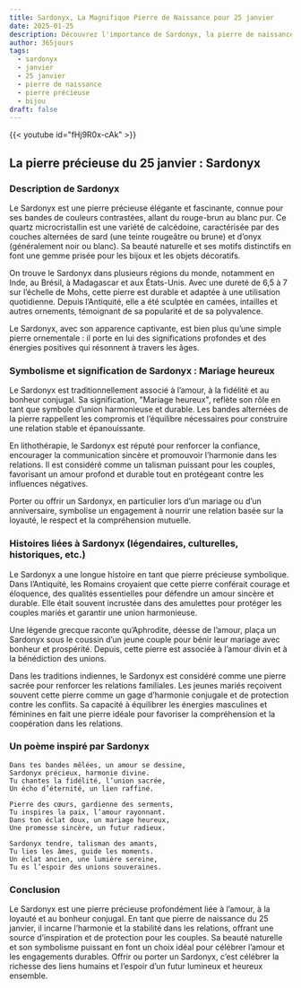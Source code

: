```yaml
---
title: Sardonyx, La Magnifique Pierre de Naissance pour 25 janvier
date: 2025-01-25
description: Découvrez l'importance de Sardonyx, la pierre de naissance du 25 janvier qui symbolise Mariage heureux. Laissez sa beauté et sa signification illuminer votre journée.
author: 365jours
tags:
  - sardonyx
  - janvier
  - 25 janvier
  - pierre de naissance
  - pierre précieuse
  - bijou
draft: false
---
```


{{< youtube id="fHj9R0x-cAk" >}}

## La pierre précieuse du 25 janvier : Sardonyx

### Description de Sardonyx

Le Sardonyx est une pierre précieuse élégante et fascinante, connue pour ses bandes de couleurs contrastées, allant du rouge-brun au blanc pur. Ce quartz microcristallin est une variété de calcédoine, caractérisée par des couches alternées de sard (une teinte rougeâtre ou brune) et d’onyx (généralement noir ou blanc). Sa beauté naturelle et ses motifs distinctifs en font une gemme prisée pour les bijoux et les objets décoratifs.

On trouve le Sardonyx dans plusieurs régions du monde, notamment en Inde, au Brésil, à Madagascar et aux États-Unis. Avec une dureté de 6,5 à 7 sur l’échelle de Mohs, cette pierre est durable et adaptée à une utilisation quotidienne. Depuis l’Antiquité, elle a été sculptée en camées, intailles et autres ornements, témoignant de sa popularité et de sa polyvalence.

Le Sardonyx, avec son apparence captivante, est bien plus qu’une simple pierre ornementale : il porte en lui des significations profondes et des énergies positives qui résonnent à travers les âges.

### Symbolisme et signification de Sardonyx : Mariage heureux

Le Sardonyx est traditionnellement associé à l’amour, à la fidélité et au bonheur conjugal. Sa signification, "Mariage heureux", reflète son rôle en tant que symbole d’union harmonieuse et durable. Les bandes alternées de la pierre rappellent les compromis et l’équilibre nécessaires pour construire une relation stable et épanouissante.

En lithothérapie, le Sardonyx est réputé pour renforcer la confiance, encourager la communication sincère et promouvoir l’harmonie dans les relations. Il est considéré comme un talisman puissant pour les couples, favorisant un amour profond et durable tout en protégeant contre les influences négatives.

Porter ou offrir un Sardonyx, en particulier lors d’un mariage ou d’un anniversaire, symbolise un engagement à nourrir une relation basée sur la loyauté, le respect et la compréhension mutuelle.

### Histoires liées à Sardonyx (légendaires, culturelles, historiques, etc.)

Le Sardonyx a une longue histoire en tant que pierre précieuse symbolique. Dans l’Antiquité, les Romains croyaient que cette pierre conférait courage et éloquence, des qualités essentielles pour défendre un amour sincère et durable. Elle était souvent incrustée dans des amulettes pour protéger les couples mariés et garantir une union harmonieuse.

Une légende grecque raconte qu’Aphrodite, déesse de l’amour, plaça un Sardonyx sous le coussin d’un jeune couple pour bénir leur mariage avec bonheur et prospérité. Depuis, cette pierre est associée à l’amour divin et à la bénédiction des unions.

Dans les traditions indiennes, le Sardonyx est considéré comme une pierre sacrée pour renforcer les relations familiales. Les jeunes mariés reçoivent souvent cette pierre comme un gage d’harmonie conjugale et de protection contre les conflits. Sa capacité à équilibrer les énergies masculines et féminines en fait une pierre idéale pour favoriser la compréhension et la coopération dans les relations.

### Un poème inspiré par Sardonyx

```
Dans tes bandes mêlées, un amour se dessine,  
Sardonyx précieux, harmonie divine.  
Tu chantes la fidélité, l’union sacrée,  
Un écho d’éternité, un lien raffiné.

Pierre des cœurs, gardienne des serments,  
Tu inspires la paix, l’amour rayonnant.  
Dans ton éclat doux, un mariage heureux,  
Une promesse sincère, un futur radieux.

Sardonyx tendre, talisman des amants,  
Tu lies les âmes, guide les moments.  
Un éclat ancien, une lumière sereine,  
Tu es l’espoir des unions souveraines.  
```

### Conclusion

Le Sardonyx est une pierre précieuse profondément liée à l’amour, à la loyauté et au bonheur conjugal. En tant que pierre de naissance du 25 janvier, il incarne l’harmonie et la stabilité dans les relations, offrant une source d’inspiration et de protection pour les couples. Sa beauté naturelle et son symbolisme puissant en font un choix idéal pour célébrer l’amour et les engagements durables. Offrir ou porter un Sardonyx, c’est célébrer la richesse des liens humains et l’espoir d’un futur lumineux et heureux ensemble.